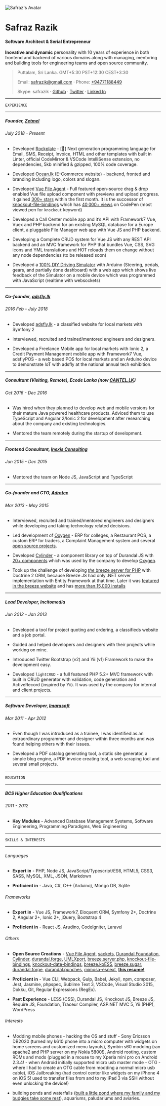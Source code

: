 
![Safraz's Avatar](https://avatars2.githubusercontent.com/u/3174706?v=3&s=100)


Safraz Razik
=================================

####    Software Architect & Serial Entrepreneur

**Inovative and dynamic** personality with 10 years of experience in both frontend and backend of various domains along with managing, mentoring and building tools for engineering teams and open source community.


>  Puttalam, Sri Lanka. GMT+5:30 PST+12:30 CEST+3:30
>
>  Email: <safrazik@gmail.com> · Phone: [+94771188449](tel:+94771188449)
>
> Skype: safrazik · [Github](https://github.com/safrazik) · [Twitter](https://twitter.com/safrazik) · [Linked In](https://www.linkedin.com/in/safrazik)


------------------------------------------

    EXPERIENCE

------------------------------------------


#####   Founder, [Zetmel](https://zetmel.com)

######  July 2018 - Present

- Developed [Rockplate](https://rockplate.github.io/) - [🤘] Next generation programming language for Email, SMS, Receipt, Invoice, HTML and other templates with built in Linter, official CodeMirror & VSCode IntelliSense extension, no dependencies, 5kb minified & gzipped, 100% code coverage.

- Developed [Ocean.lk](https://ocean.lk) (E-Commerce website) - backend, fronted and branding including logo, colors and slogan.

- Developed [Vue File Agent](https://safrazik.github.io/vue-file-agent) - Full featured open-source drag & drop enabled Vue file upload component with previews and upload progress. It gained [300+ stars](https://github.com/safrazik/vue-file-agent/stargazers) within the first month. It is the successor of [knockout-file-bindings](https://github.com/adrotec/knockout-file-bindings) which has [40,000+ views](https://codepen.io/safrazik/pen/uIrwC) on CodePen (most viewed pen for `knockout` keyword)

- Developed a Call Center mobile app and it’s API with Framework7 Vue, Vuex and PHP backend for an existing MySQL database for a Europe client, a pluggable File Manager web app with Vue JS and PHP backend.

- Developing a Complete CRUD system for Vue JS with any REST API backend and an MVC framework for PHP that bundles Vue, CSS, SVG icons and YML translations and HOT reloads them on change without any node dependencies (to be released soon)

- Developed a [100% DIY Driving Simulator](https://www.reddit.com/r/arduino/comments/d4io5z/100_diy_driving_simulator_with_arduino_steering/) with Arduino (Steering, pedals, gears, and partially done dashboard) with a web app which shows live feedback of the Simulator on a mobile device which was programmed with JavaScript (realtime with websockets)


------------------------------------------


#####   Co-founder, [adsfly.lk](https://adsfly.lk)

######  2016 Feb - July 2018


- Developed [adsfly.lk](https://adsfly.lk) - a classified website for local markets with Symfony 2

- Interviewed, recruited and trained/mentored engineers and designers.

- Developed a Freelance Mobile app for local markets with Ionic 2, a Credit Payment Management mobile app with Framework7 Vue, adsflyPOS - a web based POS for local markets and an Arduino device to demonstrate IoT with adsfly at the national annual tech exhibition.

------------------------------------------


#####   Consultant (Visiting, Remote), Ecode Lanka (now [CANTEL.LK](http://cantel.lk/))

######  Oct 2016 - Dec 2016

- Was hired when they planned to develop web and mobile versions for their mature Java powered healthcare products. Adviced them to use TypeScript and Angular 2/Ionic 2 for development after researching about the company and existing technologies.

- Mentored the team remotely during the startup of development.

------------------------------------------


#####   Frontend Consultant, [Inexis Consulting](http://inexisconsulting.com/)

######  Jun 2015 - Dec 2015


- Mentored the team on Node JS, JavaScript and TypeScript


------------------------------------------


#####   Co-founder and CTO, [Adrotec](http://adrotec.com/)

######  Mar 2013 - May 2015


- Interviewed, recruited and trained/mentored engineers and designers while developing and taking technology related decisions.

- Led development of [Oxygen](http://oxygen.adrotec.com/) - ERP for colleges, a Restaurant POS, a custom ERP for traders, a Complaint Management system and several [open source projects](https://github.com/adrotec).

- Developed [Cylinder](https://github.com/safrazik/cylinder) - a component library on top of Durandal JS with [20+ components](https://github.com/safrazik/cylinder/tree/master/_widgets) which was used by the company to develop [Oxygen](http://oxygen.adrotec.com/).

- Took up the challenge of developing [*the* breeze server for PHP](https://github.com/adrotec/breeze.server.php) with Doctrine 2 ORM, because Breeze JS had only .NET server implementation with Entity Framework at that time. Later it was [featured in the breeze website](http://www.getbreezenow.com/samples/php-employee-directory) and has [more than 15,000 installs](https://packagist.org/packages/adrotec/breeze.server.php)

------------------------------------------


#####   Lead Developer, Incitomedia

######  Jun 2012 - Jan 2013


- Developed a tool for project quoting and ordering, a classifieds website and a job portal.

- Guided and helped developers and designers with their projects while working on mine.

- Introduced Twitter Bootstrap (v2) and Yii (v1) Framework to make the development easy.

- Developed `lightCRUD` - a full featured PHP 5.2+ MVC framework with built in CRUD generator with validation, code generation and ActiveRecord (inspired by Yii). It was used by the company for internal and client projects.


------------------------------------------


#####   Software Developer, [Imarasoft](http://imarasoft.net)

######  Mar 2011 - Apr 2012


- Even though I was introduced as a trainee, I was identified as an extraordinary programmer and designer within three months and was found helping others with their issues.

- Developed a PDF catalog generating tool, a static site generator, a simple blog engine, a PDF invoice creating tool, a web scraping tool and several small projects.

------------------------------------------

    EDUCATION

------------------------------------------


#####   BCS Higher Education Qualifications

######  2011 - 2012


- **Key Modules** - Advanced Database Management Systems, Software Engineering, Programming Paradigms, Web Engineering

<!-- --

------------------------------------------


#####   PHP/MySQL Web Development Weekend Programme, SLIIT (Sri Lanka Institute of Information Technology)

######  May 2010 - Sep 2010

- 14 Weeks (56 Hours)


------------------------------------------


#####   Sun Certified Programmer for Java 5

######  May 2010

-- -->


------------------------------------------

    SKILLS & INTERESTS

------------------------------------------

######  Languages

- **Expert in** - PHP, Node JS, JavaScript/Typescript/ES6, HTML5, CSS3, SASS, MySQL, XML, JSON, Markdown

- **Proficient in** - Java, C#, C++ (Arduino), Mongo DB, Sqlite

######  Frameworks

- **Expert in** - Vue JS, Framework7, Eloquent ORM, Symfony 2+, Doctrine 2, Angular 2+, Ionic 2+, jQuery, Bootstrap 4

- **Proficient in** - React JS, Arudino, CodeIgniter, Laravel


######  Others

- **Open Source Creations** -
[Vue File Agent](https://github.com/safrazik/vue-file-agent),
[sackets](https://npmjs.org/package/sackets),
[Durandal Foundation](https://github.com/DurandalForge/durandal-foundation-starterkit), 
[Cylinder](https://github.com/safrazik/cylinder),
[durandal.forge](https://github.com/DurandalForge/durandal.forge.starterkit),
[UMLXport](https://github.com/adrotec/umlxport),
[breeze.server.php](https://github.com/adrotec/breeze.server.php),
[knockout-file-bindings](https://github.com/adrotec/knockout-file-bindings), [knockout-date-bindings](https://github.com/adrotec/knockout-date-bindings),
[breeze.koES5](https://github.com/adrotec/breeze.koES5), [breeze.sugar](https://github.com/adrotec/breeze.sugar),
[durandal.forge](https://github.com/DurandalForge/durandal.forge.starterkit),
[durandal.punches](https://github.com/DurandalForge/durandal.punches),
[mimosa-esnext](https://github.com/safrazik/mimosa-esnext),
[**this resume!**](https://github.com/safrazik/resume)

- **Proficient in** - Vue CLI, Webpack,  Gulp, Babel, Jekyll, npm, composer, Jest, Jasmine, phpspec, Sublime Text 3, VSCode, Visual Studio 2015, Dokku, Git, Regular Expressions (RegEx).

- **Past Experience** - LESS (CSS), Durandal JS, Knockout JS, Breeze JS, Require JS, Foundation, Traceur Compiler, ASP.NET MVC 5, Yii (PHP), WordPress


######  Interests

- Modding mobile phones - hacking the OS and stuff - Sony Ericsson DB2020 (turned my k610 phone into a micro computer with widgets on home screens and customized menu layouts), Symbin s60 modding (ran apache2 and PHP server on my Nokia 5800!), Android rooting, custom ROMs and mods (plugged in a mouse to my Xperia mini pro on Android 2.3.4! - when Android initially supported micro usb master mode - OTG - where I had to create an OTG cable from modding a normal micro usb cable), iOS Jailbreaking (had control center like widgets on my iPhone 4 on iOS 5! used to transfer files from and to my iPad 3 via SSH without even unlocking the device!)

- building ponds and waterfalls ([built a little pond where my family and my budgies take some rest](https://www.reddit.com/r/ponds/comments/cwwztr/my_budgies_enjoying_my_little_outdoor_pond_i_built/)), aquariums, paludariums and aviaries.
